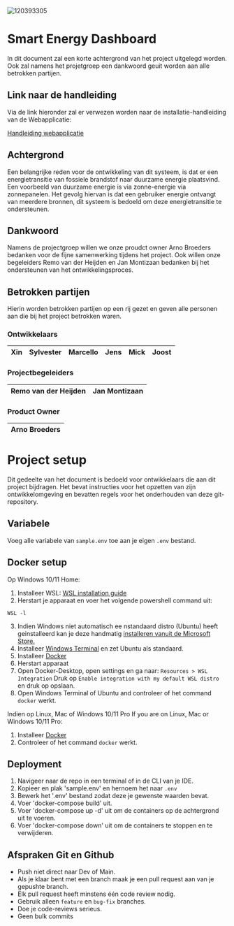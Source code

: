 ![120393305](https://user-images.githubusercontent.com/38434237/212727884-4746ef79-9726-4618-8a16-37bde6750281.png)
# Smart Energy Dashboard
In dit document zal een korte achtergrond van het project uitgelegd worden. Ook zal namens het projetgroep een dankwoord geuit worden aan alle betrokken partijen.

## Link naar de handleiding
Via de link hieronder zal er verwezen worden naar de installatie-handleiding van de Webapplicatie:

[Handleiding webapplicatie](https://github.com/SmartEnergyOrg/Frontend/blob/main/MANUAL.md)

## Achtergrond
Een belangrijke reden voor de ontwikkeling van dit systeem, is dat er een energietransitie van fossiele brandstof naar duurzame energie plaatsvind. Een voorbeeld van duurzame energie is via zonne-energie via zonnepanelen.
Het gevolg hiervan is dat een gebruiker energie ontvangt van meerdere bronnen, dit systeem is bedoeld om deze energietransitie te ondersteunen.

## Dankwoord
Namens de projectgroep willen we onze proudct owner Arno Broeders bedanken voor de fijne samenwerking tijdens het project. Ook willen onze begeleiders Remo van der Heijden en Jan Montizaan bedanken bij het ondersteunen van het ontwikkelingsproces.

## Betrokken partijen
Hierin worden betrokken partijen op een rij gezet en geven alle personen aan die bij het project betrokken waren.

### Ontwikkelaars
|Xin|Sylvester|Marcello|Jens|Mick|Joost|
|----|----|----|----|----|----|

### Projectbegeleiders
|Remo van der Heijden|Jan Montizaan|
|----|----|

### Product Owner
|Arno Broeders|
|----|

# Project setup
Dit gedeelte van het document is bedoeld voor ontwikkelaars die aan dit project bijdragen. Het bevat instructies voor het opzetten van zijn ontwikkelomgeving en bevatten regels voor het onderhouden van deze git-repository.

## Variabele

Voeg alle variabele van ```sample.env``` toe aan je eigen ```.env``` bestand.

## Docker setup

Op Windows 10/11 Home:
1. Installeer WSL: [WSL installation guide](https://docs.microsoft.com/en-us/windows/wsl/install)
2. Herstart je apparaat en voer het volgende powershell command uit:

```
WSL -l
```

3. Indien Windows niet automatisch ee nstandaard distro (Ubuntu) heeft geinstalleerd kan je deze handmatig [installeren vanuit de Microsoft Store.](https://apps.microsoft.com/store/detail/ubuntu/9PDXGNCFSCZV?hl=en-us&gl=US)
4. Installeer [Windows Terminal](https://apps.microsoft.com/store/detail/windows-terminal/9N0DX20HK701) en zet Ubuntu als standaard.
5. Installeer [Docker](https://www.docker.com/)
6. Herstart apparaat
7. Open Docker-Desktop, open settings en ga naar: `Resources > WSL Integration` Druk op `Enable integration with my default WSL distro` en druk op opslaan.
8. Open Windows Terminal of Ubuntu and controleer of het command `docker` werkt.

Indien op Linux, Mac of Windows 10/11 Pro
If you are on Linux, Mac or Windows 10/11 Pro:

1. Installeer [Docker](https://www.docker.com/)
2. Controleer of het command `docker` werkt.

## Deployment

1. Navigeer naar de repo in een terminal of in de CLI van je IDE.
2. Kopieer en plak 'sample.env' en hernoem het naar `.env`
3. Bewerk het '.env' bestand zodat deze je gewenste waarden bevat.
4. Voer 'docker-compose build' uit.
5. Voer 'docker-compose up -d' uit om de containers op de achtergrond uit te voeren.
6. Voer 'docker-compose down' uit om de containers te stoppen en te verwijderen.

## Afspraken Git en Github

- Push niet direct naar Dev of Main.
- Als je klaar bent met een branch maak je een pull request aan van je gepushte branch.
- Elk pull request heeft minstens één code review nodig.
- Gebruik alleen `feature` en `bug-fix` branches.
- Doe je code-reviews serieus.
- Geen bulk commits
